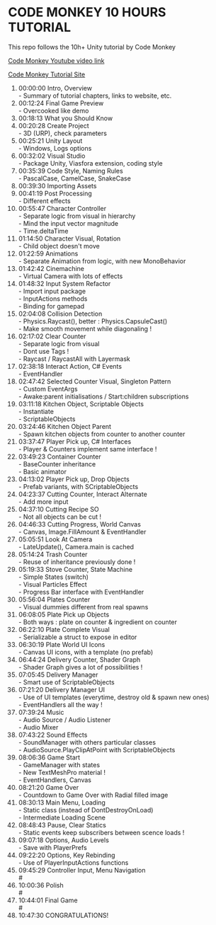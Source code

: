 # CODE MONKEY 10 HOURS TUTORIAL

This repo follows the 10h+ Unity tutorial by Code Monkey

[Code Monkey Youtube video link](https://www.youtube.com/watch?v=AmGSEH7QcDg)

[Code Monkey Tutorial Site](https://unitycodemonkey.com/kitchenchaoscourse.php)

01.	00:00:00 Intro, Overview<br/>
			 - Summary of tutorial chapters, links to website, etc.
02.	00:12:24 Final Game Preview<br/>
			 - Overcooked like demo
03.	00:18:13 What you Should Know
04.	00:20:28 Create Project<br/>
			 - 3D (URP), check parameters
05.	00:25:21 Unity Layout<br/>
			 - Windows, Logs options
06.	00:32:02 Visual Studio<br/>
			 - Package Unity, Viasfora extension, coding style
07.	00:35:39 Code Style, Naming Rules<br/>
			 - PascalCase, CamelCase, SnakeCase
08.	00:39:30 Importing Assets
09.	00:41:19 Post Processing<br/>
			 - Different effects
10.	00:55:47 Character Controller<br/>
			 - Separate logic from visual in hierarchy<br/>
			 - Mind the input vector magnitude<br/>
			 - Time.deltaTime
11.	01:14:50 Character Visual, Rotation<br/>
			 - Child object doesn't move
12.	01:22:59 Animations<br/>
			 - Separate Animation from logic, with new MonoBehavior
13.	01:42:42 Cinemachine<br/>
			 - Virtual Camera with lots of effects
14.	01:48:32 Input System Refactor<br/>
			 - Import input package<br/>
			 - InputActions methods<br/>
			 - Binding for gamepad
15.	02:04:08 Collision Detection<br/>
			 - Physics.Raycast(), better : Physics.CapsuleCast()<br/>
			 - Make smooth movement while diagonaling !
16.	02:17:02 Clear Counter<br/>
			 - Separate logic from visual<br/>
			 - Dont use Tags !<br/>
			 - Raycast / RaycastAll with Layermask
17.	02:38:18 Interact Action, C# Events<br/>
			 - EventHandler
18.	02:47:42 Selected Counter Visual, Singleton Pattern<br/>
			 - Custom EventArgs<br/>
			 - Awake:parent initialisations / Start:children subscriptions
19.	03:11:18 Kitchen Object, Scriptable Objects<br/>
			 - Instantiate<br/>
			 - ScriptableObjects
20.	03:24:46 Kitchen Object Parent<br/>
			 - Spawn kitchen objects from counter to another counter
21.	03:37:47 Player Pick up, C# Interfaces<br/>
			 - Player & Counters implement same interface !
22.	03:49:23 Container Counter<br/>
			 - BaseCounter inheritance<br/>
			 - Basic animator
23.	04:13:02 Player Pick up, Drop Objects<br/>
			 - Prefab variants, with SCriptableObjects
24.	04:23:37 Cutting Counter, Interact Alternate<br/>
			 - Add more input
25.	04:37:10 Cutting Recipe SO<br/>
			 - Not all objects can be cut !
26.	04:46:33 Cutting Progress, World Canvas<br/>
			 - Canvas, Image.FillAmount & EventHandler
27.	05:05:51 Look At Camera<br/>
			 - LateUpdate(), Camera.main is cached
28.	05:14:24 Trash Counter<br/>
			 - Reuse of inheritance previously done !
29.	05:19:33 Stove Counter, State Machine<br/>
			 - Simple States (switch)<br/>
			 - Visual Particles Effect<br/>
			 - Progress Bar interface with EventHandler
30.	05:56:04 Plates Counter<br/>
			 - Visual dummies different from real spawns
31.	06:08:05 Plate Pick up Objects<br/>
			 - Both ways : plate on counter & ingredient on counter
32.	06:22:10 Plate Complete Visual<br/>
			 - Serializable a struct to expose in editor
33.	06:30:19 Plate World UI Icons<br/>
			 - Canvas UI icons, with a template (no prefab)
34.	06:44:24 Delivery Counter, Shader Graph<br/>
			 - Shader Graph gives a lot of possibilities !
35.	07:05:45 Delivery Manager<br/>
			 - Smart use of ScriptableObjects
36.	07:21:20 Delivery Manager UI<br/>
			 - Use of UI templates (everytime, destroy old & spawn new ones)<br/>
			 - EventHandlers all the way !
37.	07:39:24 Music<br/>
			 - Audio Source / Audio Listener<br/>
			 - Audio Mixer
38.	07:43:22 Sound Effects<br/>
			 - SoundManager with others particular classes<br/>
			 - AudioSource.PlayClipAtPoint with ScriptableObjects
39.	08:06:36 Game Start<br/>
			 - GameManager with states<br/>
			 - New TextMeshPro material !<br/>
			 - EventHandlers, Canvas
40.	08:21:20 Game Over<br/>
			 - Countdown to Game Over with Radial filled image
41.	08:30:13 Main Menu, Loading<br/>
			 - Static class (instead of DontDestroyOnLoad)<br/>
			 - Intermediate Loading Scene
42.	08:48:43 Pause, Clear Statics<br/>
			 - Static events keep subscribers between scence loads !
43.	09:07:18 Options, Audio Levels<br/>
			 - Save with PlayerPrefs
44.	09:22:20 Options, Key Rebinding<br/>
			 - Use of PlayerInputActions functions
45.	09:45:29 Controller Input, Menu Navigation<br/>
			 #
46.	10:00:36 Polish<br/>
			 #
47.	10:44:01 Final Game<br/>
			 #
48.	10:47:30 CONGRATULATIONS!
